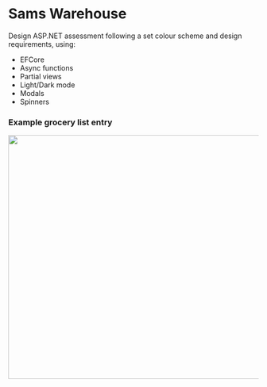 # Sams Warehouse

Design ASP.NET assessment following a set colour scheme and design requirements, using:
- EFCore
- Async functions
- Partial views
- Light/Dark mode
- Modals
- Spinners

### Example grocery list entry
<img src="https://user-images.githubusercontent.com/40779493/221325627-2cb422de-0bd1-4d61-9bf7-5792ab04e449.png" width=900 height=492>

